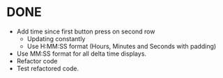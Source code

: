 # DONE

* Add time since first button press on second row
  * Updating constantly
  * Use H:MM:SS format (Hours, Minutes and Seconds with padding)
* Use MM:SS format for all delta time displays.
* Refactor code
* Test refactored code.

